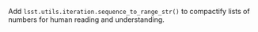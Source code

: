 Add `lsst.utils.iteration.sequence_to_range_str()` to compactify lists of numbers for human reading and understanding.
